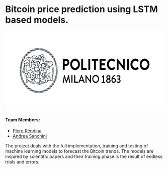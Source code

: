 # Bitcoin price prediction using LSTM based models.
<p align="center">
  <img src="images/02_Polimi_bandiera_BN_positivo_outline.jpg" style="width:600px;height:250px"/>
</p>

#### Team Members:
* [Piero Rendina](https://github.com/PieroRendina)
* [Andrea Sanchini](https://github.com/AndreaSanchini)

The project deals with the full implementation, training and testing of machine learning models to forecast the Bitcoin trends. 
The models are inspired by scientific papers and their training phase is the result of endless trials and errors.
